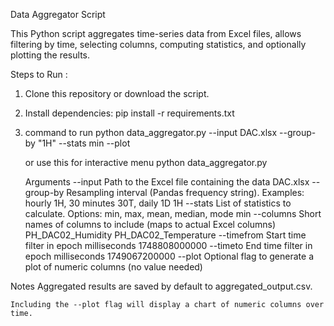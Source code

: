 Data Aggregator Script

This Python script aggregates time-series data from Excel files, allows filtering by time, selecting columns, computing statistics, and optionally plotting the results.

Steps to Run :
1. Clone this repository or download the script.
2. Install dependencies:
    pip install -r requirements.txt
3. command to run 
    python data_aggregator.py --input DAC.xlsx --group-by "1H" --stats min --plot

    or use this for interactive menu
        python data_aggregator.py 

    Arguments
        --input	Path to the Excel file containing the data	DAC.xlsx
        --group-by	Resampling interval (Pandas frequency string). Examples: hourly 1H, 30 minutes 30T, daily 1D	1H
        --stats	List of statistics to calculate. Options: min, max, mean, median, mode	min
        --columns	Short names of columns to include (maps to actual Excel columns)	PH_DAC02_Humidity PH_DAC02_Temperature
        --timefrom	Start time filter in epoch milliseconds	1748808000000
        --timeto	End time filter in epoch milliseconds	1749067200000
        --plot	Optional flag to generate a plot of numeric columns	(no value needed)

Notes
    Aggregated results are saved by default to aggregated_output.csv.

    Including the --plot flag will display a chart of numeric columns over time.